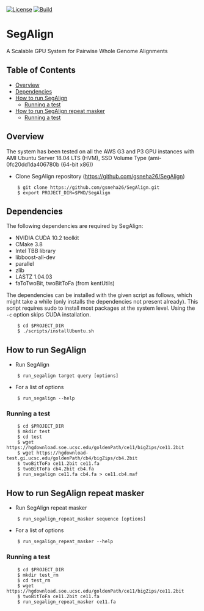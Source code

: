 [license-badge]: https://img.shields.io/badge/License-MIT-yellow.svg 
[license-link]: https://opensource.org/licenses/MIT

[travis-badge]: https://img.shields.io/travis/jeremad/cuda-travis/master.svg?label=Build
[travis-link]: https://travis-ci.org/gsneha26/SegAlign

[![License][license-badge]][license-link]
[![Build][travis-badge]][travis-link]

# SegAlign 

A Scalable GPU System for Pairwise Whole Genome Alignments

## Table of Contents

- [Overview](#overview)
- [Dependencies](#dependencies)
- [How to run SegAlign](#run)
    - [Running a test](#test)
- [How to run SegAlign repeat masker](#run_rm)
    - [Running a test](#test_rm)

## <a name="overview"></a> Overview

The system has been tested on all the AWS G3 and P3 GPU instances with AMI Ubuntu Server 18.04 LTS (HVM), SSD Volume Type (ami-0fc20dd1da406780b (64-bit x86))

* Clone SegAlign repository (https://github.com/gsneha26/SegAlign)

```
    $ git clone https://github.com/gsneha26/SegAlign.git
    $ export PROJECT_DIR=$PWD/SegAlign
```

## <a name="dependencies"></a> Dependencies
The following dependencies are required by SegAlign:
  * NVIDIA CUDA 10.2 toolkit
  * CMake 3.8
  * Intel TBB library
  * libboost-all-dev
  * parallel
  * zlib
  * LASTZ 1.04.03
  * faToTwoBit, twoBitToFa (from kentUtils)

The dependencies can be installed with the given script as follows, which might take a while (only installs the dependencies not present already). This script requires sudo to install most packages at the system level. Using the `-c` option skips CUDA installation. 

```
    $ cd $PROJECT_DIR
    $ ./scripts/installUbuntu.sh
```

## <a name="run"></a> How to run SegAlign
* Run SegAlign

```
    $ run_segalign target query [options]
```

* For a list of options 

```
    $ run_segalign --help
```

### <a name="test"></a> Running a test

```
    $ cd $PROJECT_DIR
    $ mkdir test
    $ cd test
    $ wget https://hgdownload.soe.ucsc.edu/goldenPath/ce11/bigZips/ce11.2bit
    $ wget https://hgdownload-test.gi.ucsc.edu/goldenPath/cb4/bigZips/cb4.2bit 
    $ twoBitToFa ce11.2bit ce11.fa
    $ twoBitToFa cb4.2bit cb4.fa
    $ run_segalign ce11.fa cb4.fa > ce11.cb4.maf
```

## <a name="run_rm"></a> How to run SegAlign repeat masker
* Run SegAlign repeat masker

```
    $ run_segalign_repeat_masker sequence [options]
```

* For a list of options 

```
    $ run_segalign_repeat_masker --help
```

### <a name="test_rm"></a> Running a test

```
    $ cd $PROJECT_DIR
    $ mkdir test_rm
    $ cd test_rm
    $ wget https://hgdownload.soe.ucsc.edu/goldenPath/ce11/bigZips/ce11.2bit
    $ twoBitToFa ce11.2bit ce11.fa
    $ run_segalign_repeat_masker ce11.fa
```
